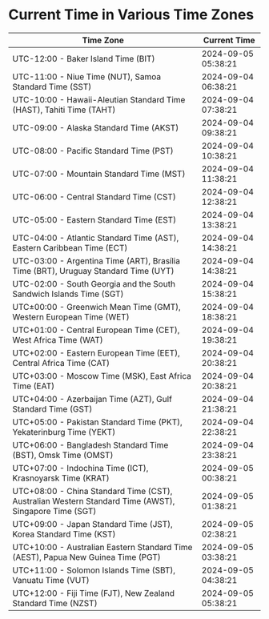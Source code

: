 # Current Time in Various Time Zones

| Time Zone | Current Time |
|-----------|--------------|
| UTC-12:00 - Baker Island Time (BIT) | 2024-09-05 05:38:21 |
| UTC-11:00 - Niue Time (NUT), Samoa Standard Time (SST) | 2024-09-04 06:38:21 |
| UTC-10:00 - Hawaii-Aleutian Standard Time (HAST), Tahiti Time (TAHT) | 2024-09-04 07:38:21 |
| UTC-09:00 - Alaska Standard Time (AKST) | 2024-09-04 09:38:21 |
| UTC-08:00 - Pacific Standard Time (PST) | 2024-09-04 10:38:21 |
| UTC-07:00 - Mountain Standard Time (MST) | 2024-09-04 11:38:21 |
| UTC-06:00 - Central Standard Time (CST) | 2024-09-04 12:38:21 |
| UTC-05:00 - Eastern Standard Time (EST) | 2024-09-04 13:38:21 |
| UTC-04:00 - Atlantic Standard Time (AST), Eastern Caribbean Time (ECT) | 2024-09-04 14:38:21 |
| UTC-03:00 - Argentina Time (ART), Brasília Time (BRT), Uruguay Standard Time (UYT) | 2024-09-04 14:38:21 |
| UTC-02:00 - South Georgia and the South Sandwich Islands Time (SGT) | 2024-09-04 15:38:21 |
| UTC±00:00 - Greenwich Mean Time (GMT), Western European Time (WET) | 2024-09-04 18:38:21 |
| UTC+01:00 - Central European Time (CET), West Africa Time (WAT) | 2024-09-04 19:38:21 |
| UTC+02:00 - Eastern European Time (EET), Central Africa Time (CAT) | 2024-09-04 20:38:21 |
| UTC+03:00 - Moscow Time (MSK), East Africa Time (EAT) | 2024-09-04 20:38:21 |
| UTC+04:00 - Azerbaijan Time (AZT), Gulf Standard Time (GST) | 2024-09-04 21:38:21 |
| UTC+05:00 - Pakistan Standard Time (PKT), Yekaterinburg Time (YEKT) | 2024-09-04 22:38:21 |
| UTC+06:00 - Bangladesh Standard Time (BST), Omsk Time (OMST) | 2024-09-04 23:38:21 |
| UTC+07:00 - Indochina Time (ICT), Krasnoyarsk Time (KRAT) | 2024-09-05 00:38:21 |
| UTC+08:00 - China Standard Time (CST), Australian Western Standard Time (AWST), Singapore Time (SGT) | 2024-09-05 01:38:21 |
| UTC+09:00 - Japan Standard Time (JST), Korea Standard Time (KST) | 2024-09-05 02:38:21 |
| UTC+10:00 - Australian Eastern Standard Time (AEST), Papua New Guinea Time (PGT) | 2024-09-05 03:38:21 |
| UTC+11:00 - Solomon Islands Time (SBT), Vanuatu Time (VUT) | 2024-09-05 04:38:21 |
| UTC+12:00 - Fiji Time (FJT), New Zealand Standard Time (NZST) | 2024-09-05 05:38:21 |

